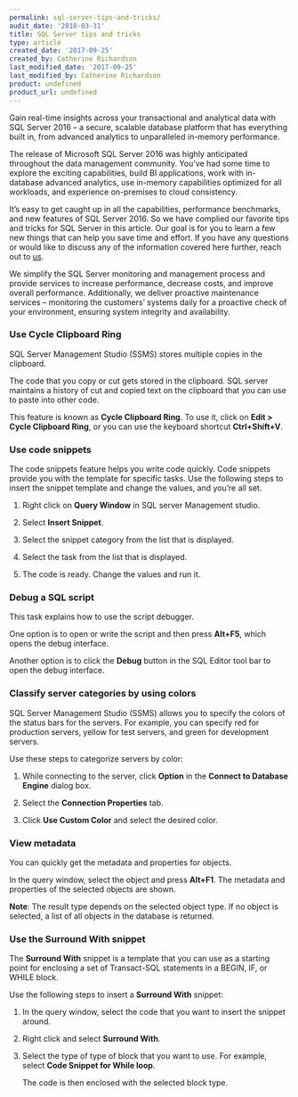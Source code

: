 ```yaml
---
permalink: sql-server-tips-and-tricks/
audit_date: '2018-03-31'
title: SQL Server tips and tricks
type: article
created_date: '2017-09-25'
created_by: Catherine Richardson
last_modified_date: '2017-09-25'
last_modified_by: Catherine Richardson
product: undefined
product_url: undefined
---
```


Gain real-time insights across your transactional and analytical data with SQL
Server 2016 – a secure, scalable database platform that has everything built
in, from advanced analytics to unparalleled in-memory performance.

The release of Microsoft SQL Server 2016 was highly anticipated throughout the
data management community. You've had some time to explore the exciting
capabilities, build BI applications, work with in-database advanced analytics,
use in-memory capabilities optimized for all workloads, and experience
on-premises to cloud consistency.

It’s easy to get caught up in all the capabilities, performance
benchmarks, and new features of SQL Server 2016. So we have complied
our favorite tips and tricks for SQL Server in this article. Our goal is for
you to learn a few new things that can help you save time and effort.
If you have any questions or would like to discuss any of the
information covered here further, reach out to
[us](https://www.tricoresolutions.com/about-us/contact-us/).

We simplify the SQL Server monitoring and management process and provide
services to increase performance, decrease costs, and improve overall
performance. Additionally, we deliver proactive maintenance services –
monitoring the customers’ systems daily for a proactive check of your
environment, ensuring system integrity and availability. 

### Use Cycle Clipboard Ring

SQL Server Management Studio (SSMS) stores multiple copies in the clipboard.

The code that you copy or cut gets stored in the clipboard. SQL server
maintains a history of cut and copied text on the clipboard that you can use
to paste into other code.

This feature is known as **Cycle Clipboard Ring**. To use it, click on
**Edit > Cycle Clipboard Ring**, or you can use the keyboard shortcut
**Ctrl+Shift+V**.

### Use code snippets

The code snippets feature helps you write code quickly. Code snippets provide
you with the template for specific tasks. Use the following steps to insert
the snippet template and change the values, and you’re all set.

1. Right click on **Query Window** in SQL server Management studio.

2. Select **Insert Snippet**.

3. Select the snippet category from the list that is displayed.

4. Select the task from the list that is displayed.

5. The code is ready. Change the values and run it.

### Debug a SQL script

This task explains how to use the script debugger.

One option is to open or write the script and then press
**Alt+F5**, which opens the debug interface.

Another option is to click the **Debug** button in the SQL Editor tool bar to
open the debug interface.

### Classify server categories by using colors

SQL Server Management Studio (SSMS) allows you to specify the colors of the
status bars for the servers. For example, you can specify red for production
servers, yellow for test servers, and green for development servers.

Use these steps to categorize servers by color:

1. While connecting to the server, click **Option** in the
**Connect to Database Engine** dialog box.

2. Select the **Connection Properties** tab.

3. Click **Use Custom Color** and select the desired color.

### View metadata

You can quickly get the metadata and properties for objects.

In the query window, select the object and press **Alt+F1**. The metadata and
properties of the selected objects are shown.

**Note**: The result type depends on the selected object type. If no object is
selected, a list of all objects in the database is returned.

### Use the Surround With snippet

The **Surround With** snippet is a template that you can use as a starting
point for enclosing a set of Transact-SQL statements in a BEGIN, IF, or WHILE
block.

Use the following steps to insert a **Surround With** snippet:

1. In the query window, select the code that you want to insert the snippet
around.

2. Right click and select **Surround With**.

3. Select the type of type of block that you want to use. For example, select
**Code Snippet for While loop**.

   The code is then enclosed with the selected block type.
